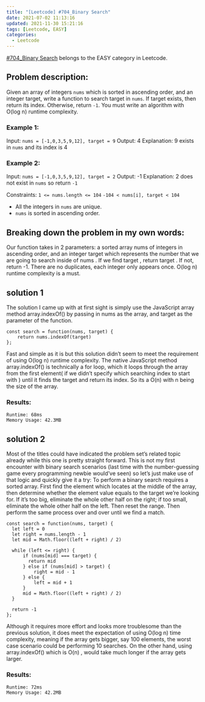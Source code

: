 ```yaml
---
title: "[Leetcode] #704_Binary Search"
date: 2021-07-02 11:13:16
updated: 2021-11-30 15:21:16
tags: [Leetcode, EASY]
categories:
  - Leetcode
---
```


[#704_Binary Search](https://leetcode.com/problems/binary-search/) belongs to the EASY category in Leetcode.
<!-- more -->
## Problem description:
Given an array of integers `nums` which is sorted in ascending order, and an integer target, write a function to search target in `nums`. If target exists, then return its index. Otherwise, return `-1`.
You must write an algorithm with O(log n) runtime complexity.

### Example 1:

Input: `nums = [-1,0,3,5,9,12], target = 9`
Output: 4
Explanation: 9 exists in `nums` and its index is 4

### Example 2:

Input: `nums = [-1,0,3,5,9,12], target = 2`
Output: -1
Explanation: 2 does not exist in `nums` so return `-1`

Constraints:
`1 <= nums.length <= 104`
`-104 < nums[i], target < 104`

- All the integers in `nums` are unique.
- `nums` is sorted in ascending order.

## Breaking down the problem in my own words:
Our function takes in 2 parameters: a sorted array nums of integers in ascending order, and an integer target which represents the number that we are going to search inside of nums .
If we find target , return target . If not, return -1.
There are no duplicates, each integer only appears once.
O(log n) runtime complexity is a must.


## solution 1

The solution I came up with at first sight is simply use the JavaScript array method array.indexOf() by passing in nums as the array, and target as the parameter of the function.

```
const search = function(nums, target) {
    return nums.indexOf(target)
};
```

Fast and simple as it is but this solution didn’t seem to meet the requirement of using O(log n) runtime complexity. The native JavaScript method array.indexOf() is technically a for loop, which it loops through the array from the first element( if we didn’t specify which searching index to start with ) until it finds the target and return its index. So its a O(n) with n being the size of the array.

### Results:

```
Runtime: 68ms
Memory Usage: 42.3MB
```

## solution 2

Most of the titles could have indicated the problem set’s related topic already while this one is pretty straight forward. This is not my first encounter with binary search scenarios (last time with the number-guessing game every programming newbie would’ve seen) so let’s just make use of that logic and quickly give it a try:
To perform a binary search requires a sorted array. First find the element which locates at the middle of the array, then determine whether the element value equals to the target we’re looking for. If it’s too big, eliminate the whole other half on the right; if too small, eliminate the whole other half on the left. Then reset the range. Then perform the same process over and over until we find a match.

```
const search = function(nums, target) {
  let left = 0
  let right = nums.length - 1
  let mid = Math.floor((left + right) / 2)
  
  while (left <= right) {
      if (nums[mid] === target) {
        return mid  
      } else if (nums[mid] > target) {
          right = mid - 1
      } else {
          left = mid + 1
      }
      mid = Math.floor((left + right) / 2)
  }
  
  return -1 
};
```

Although it requires more effort and looks more troublesome than the previous solution, it does meet the expectation of using O(log n) time complexity, meaning if the array gets bigger, say 100 elements, the worst case scenario could be performing 10 searches. On the other hand, using array.indexOf() which is O(n) , would take much longer if the array gets larger.

### Results:

```
Runtime: 72ms
Memory Usage: 42.2MB
```